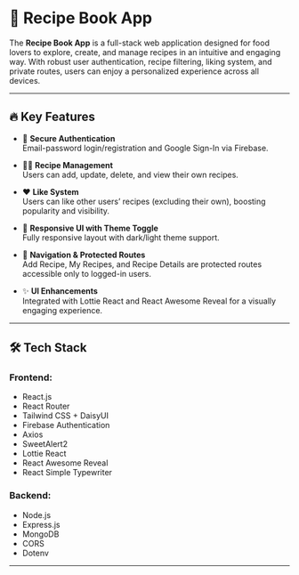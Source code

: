 # 🍲 Recipe Book App

The **Recipe Book App** is a full-stack web application designed for food lovers to explore, create, and manage recipes in an intuitive and engaging way. With robust user authentication, recipe filtering, liking system, and private routes, users can enjoy a personalized experience across all devices.

---

## 🔥 Key Features

- 🔐 **Secure Authentication**  
  Email-password login/registration and Google Sign-In via Firebase.

- 🧑‍🍳 **Recipe Management**  
  Users can add, update, delete, and view their own recipes.

- ❤️ **Like System**  
  Users can like other users’ recipes (excluding their own), boosting popularity and visibility.

- 🎨 **Responsive UI with Theme Toggle**  
  Fully responsive layout with dark/light theme support.

- 🧭 **Navigation & Protected Routes**  
  Add Recipe, My Recipes, and Recipe Details are protected routes accessible only to logged-in users.

- ✨ **UI Enhancements**  
  Integrated with Lottie React and React Awesome Reveal for a visually engaging experience.

---

## 🛠 Tech Stack

### Frontend:
- React.js
- React Router
- Tailwind CSS + DaisyUI
- Firebase Authentication
- Axios
- SweetAlert2
- Lottie React
- React Awesome Reveal
- React Simple Typewriter

### Backend:
- Node.js
- Express.js
- MongoDB
- CORS
- Dotenv

---